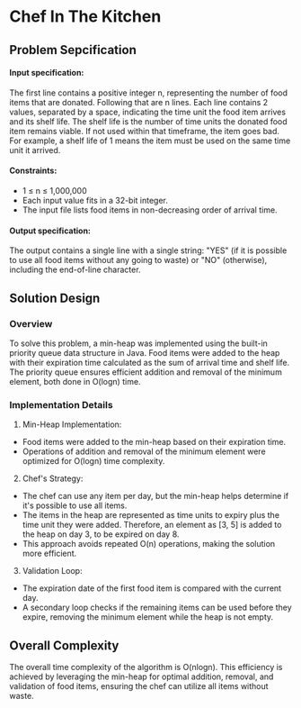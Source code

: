 # **Chef In The Kitchen**

## Problem Sepcification
#### Input specification: 
The first line contains a positive integer n, representing the number of food items that are donated. Following that are n lines. Each line contains 2 values, separated by a space, indicating the time unit the food item arrives and its shelf life. The shelf life is the number of time units the donated food item remains viable. If not used within that timeframe, the item goes bad. For example, a shelf life of 1 means the item must be used on the same time unit it arrived.

#### Constraints:

* 1 ≤ n ≤ 1,000,000
* Each input value fits in a 32-bit integer.
* The input file lists food items in non-decreasing order of arrival time.

#### Output specification: 
The output contains a single line with a single string: "YES" (if it is possible to use all food items without any going to waste) or "NO" (otherwise), including the end-of-line character.

## Solution Design
### Overview
To solve this problem, a min-heap was implemented using the built-in priority queue data structure in Java. Food items were added to the heap with their expiration time calculated as the sum of arrival time and shelf life. The priority queue ensures efficient addition and removal of the minimum element, both done in O(logn) time.

### Implementation Details
1. Min-Heap Implementation:

* Food items were added to the min-heap based on their expiration time.
* Operations of addition and removal of the minimum element were optimized for O(logn) time complexity.

2. Chef's Strategy:

* The chef can use any item per day, but the min-heap helps determine if it's possible to use all items.
* The items in the heap are represented as time units to expiry plus the time unit they were added. Therefore, an element as [3, 5] is added to the heap on day 3, to be expired on day 8.
* This approach avoids repeated O(n) operations, making the solution more efficient.

3. Validation Loop:

* The expiration date of the first food item is compared with the current day.
* A secondary loop checks if the remaining items can be used before they expire, removing the minimum element while the heap is not empty.

## Overall Complexity
The overall time complexity of the algorithm is O(nlogn). This efficiency is achieved by leveraging the min-heap for optimal addition, removal, and validation of food items, ensuring the chef can utilize all items without waste.
